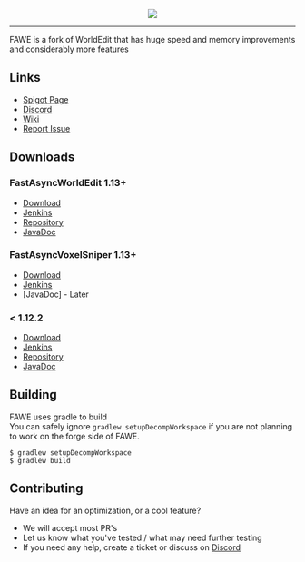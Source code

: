 <p align="center">
  <img src="https://i.imgur.com/Fog5fDB.png">
</p>

---

FAWE is a fork of WorldEdit that has huge speed and memory improvements and considerably more features

## Links 

* [Spigot Page](https://www.spigotmc.org/threads/fast-async-worldedit.100104/)
* [Discord](https://discord.gg/ngZCzbU)
* [Wiki](https://github.com/boy0001/FastAsyncWorldedit/wiki)
* [Report Issue](https://github.com/IntellectualSites/FastAsyncWorldEdit-1.13/issues)

## Downloads
### FastAsyncWorldEdit 1.13+
* [Download](https://empcraft.com/fawe/download/)
* [Jenkins](https://ci.athion.net/job/FastAsyncWorldEdit-Breaking/)
* [Repository](https://github.com/IntellectualSites/FastAsyncVoxelSniper)
* [JavaDoc](https://ci.athion.net/job/FastAsyncWorldEdit-1.13/javadoc/)

### FastAsyncVoxelSniper 1.13+
* [Download](https://ci.athion.net/job/FastAsyncVoxelSniper-1.13+/)
* [Jenkins](https://ci.athion.net/job/FastAsyncVoxelSniper-1.13+/)
* [JavaDoc] - Later

### < 1.12.2
* [Download](https://empcraft.com/fawe/download/?bukkit)
* [Jenkins](https://ci.athion.net/job/FastAsyncWorldEdit/)
* [Repository](https://github.com/boy0001/FastAsyncWorldedit)
* [JavaDoc](https://ci.athion.net/job/FastAsyncWorldEdit/javadoc/)


## Building
FAWE uses gradle to build  
You can safely ignore `gradlew setupDecompWorkspace` if you are not planning to work on the forge side of FAWE.

```
$ gradlew setupDecompWorkspace
$ gradlew build
```

## Contributing
Have an idea for an optimization, or a cool feature?
 - We will accept most PR's
 - Let us know what you've tested / what may need further testing
 - If you need any help, create a ticket or discuss on [Discord](https://discord.gg/ngZCzbU)
